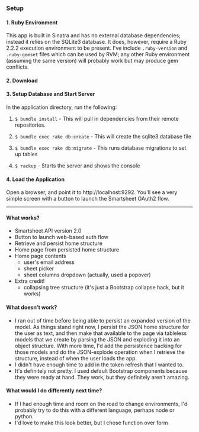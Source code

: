 ### Setup
#### 1. Ruby Environment
This app is built in Sinatra and has no external database dependencies; instead it relies on the SQLite3 database. It does, however, require a Ruby 2.2.2 execution environment to be present. I've include `.ruby-version` and `.ruby-gemset` files which can be used by RVM; any other Ruby environment (assuming the same version) will probably work but may produce gem conflicts.

#### 2. Download

#### 3. Setup Database and Start Server
In the application directory, run the following:

1. `$ bundle install` - This will pull in dependencies from their remote repositories.

2. `$ bundle exec rake db:create` - This will create the sqlite3 database file

3. `$ bundle exec rake db:migrate` - This runs database migrations to set up tables

4. `$ rackup` - Starts the server and shows the console

#### 4. Load the Application
Open a browser, and point it to http://localhost:9292. You'll see a very simple screen with a button to launch the Smartsheet OAuth2 flow.

---

#### What works?
- Smartsheet API version 2.0
- Button to launch web-based auth flow
- Retrieve and persist home structure
- Home page from persisted home structure
- Home page contents
  - user's email address
  - sheet picker
  - sheet columns dropdown (actually, used a popover)
- Extra credit!
  - collapsing tree structure (it's just a Bootstrap collapse hack, but it works)

#### What doesn't work?
- I ran out of time before being able to persist an expanded version of the model. As things stand right now, I persist the JSON home structure for the user as text, and then make that available to the page via tableless models that we create by parsing the JSON and exploding it into an object structure. With more time, I'd add the persistence backing for those models and do the JSON-explode operation when I retrieve the structure, instead of when the user loads the app.
- I didn't have enough time to add in the token refresh that I wanted to.
- It's definitely not pretty. I used default Bootstrap components because they were ready at hand. They work, but they definitely aren't amazing.

#### What would I do differently next time?
- If I had enough time and room on the road to change environments, I'd probably try to do this with a different language, perhaps node or python.
- I'd love to make this look better, but I chose function over form
